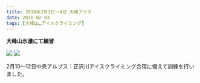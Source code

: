 ```yaml
---
title: 2018年2月3日～4日 大峰アイス
date: 2018-02-03
tags: [大峰山,アイスクライミング]
---
```


**大峰山氷瀑にて練習**

![](/2018/02/03/20180203/20180203_1.jpg)
![](/2018/02/03/20180203/20180203_2.jpg)

2月10～12日中央アルプス：正沢川アイスクライミング合宿に備えて訓練を行いました。
